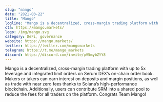 ```yaml
---
slug: "mango"
date: "2021-03-22"
title: "Mango"
logline: "Mango is a decentralized, cross-margin trading platform with up to 5x leverage and integrated limit orders on Serum DEX’s on-chain order book."
cta: https://mango.markets/
logo: /img/mango.svg
category: DeFi, governance
website: https://mango.markets/
twitter: https://twitter.com/mangomarkets
telegram: https://t.me/mango_markets
discord: https://discord.com/invite/pV5mybZYY8
---
```

Mango is a decentralized, cross-margin trading platform with up to 5x leverage and integrated limit orders on Serum DEX’s on-chain order book. Makers or takers can earn interest on deposits and margin positions, as well as trade with near zero fees thanks to Solana’s high-performance blockchain. Additionally, users can contribute SRM into a shared pool to reduce the fees for all traders on the platform. Congrats Team Mango!
